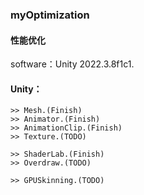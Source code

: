 ### myOptimization
#### 性能优化

software：Unity 2022.3.8f1c1.

#### Unity：
    >> Mesh.(Finish)
    >> Animator.(Finish)
    >> AnimationClip.(Finish)
    >> Texture.(TODO)
	
    >> ShaderLab.(Finish)
    >> Overdraw.(TODO)

    >> GPUSkinning.(TODO)
